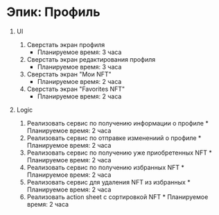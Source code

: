 # Эпик: Профиль

1. UI
	1. Сверстать экран профиля
		* Планируемое время: 3 часа
	2. Сверстать экран редактирования профиля
		* Планируемое время: 3 часа
	3. Сверстать экран "Мои NFT"
		* Планируемое время: 2 часа
	4. Сверстать экран "Favorites NFT"
		* Планируемое время: 2 часа
        
2. Logic
    1. Реализовать сервис по получению информации о профиле
            * Планируемое время: 2 часа
    2. Реализовать сервис по отправке изменениий о профиле
            * Планируемое время: 2 часа
	3. Реализовать сервис по получению уже приобретенных NFT
			* Планируемое время: 2 часа
	4. Реализовать сервис по получению избранных NFT
			* Планируемое время: 2 часа 
	5. Реализовать сервис для удаления NFT из избранных
			* Планируемое время: 2 часа
	6. Реализовать action sheet с сортировкой NFT
			* Планируемое время: 2 часа
